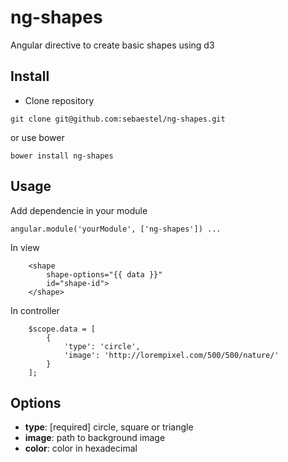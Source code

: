 # ng-shapes
Angular directive to create basic shapes using d3

## Install

- Clone repository

```
git clone git@github.com:sebaestel/ng-shapes.git
```

or use bower

```
bower install ng-shapes
```

## Usage

Add dependencie in your  module
```
angular.module('yourModule', ['ng-shapes']) ...

```
In view
```
    <shape
        shape-options="{{ data }}"
        id="shape-id">
    </shape>

```
In controller
```
    $scope.data = [
        {
            'type': 'circle',
            'image': 'http://lorempixel.com/500/500/nature/'
        }
    ];
```
## Options
- **type**: [required] circle, square or triangle
- **image**: path to background image
- **color**: color in hexadecimal
